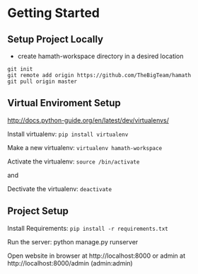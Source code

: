 # Getting Started

####

## Setup Project Locally

* create hamath-workspace directory in a desired location
```
git init
git remote add origin https://github.com/TheBigTeam/hamath
git pull origin master
```

## Virtual Enviroment Setup
http://docs.python-guide.org/en/latest/dev/virtualenvs/

Install virtualenv: ```pip install virtualenv```

Make a new virtualenv: ```virtualenv hamath-workspace```

Activate the virtualenv: ```source /bin/activate```

and

Dectivate the virtualenv: ```deactivate```

## Project Setup

Install Requirements: ```pip install -r requirements.txt```

Run the server: python manage.py runserver

Open website in browser at http://localhost:8000 or admin at http://localhost:8000/admin (admin:admin)

